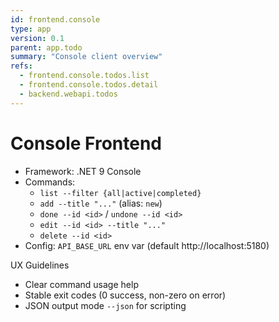 ```yaml
---
id: frontend.console
type: app
version: 0.1
parent: app.todo
summary: "Console client overview"
refs:
  - frontend.console.todos.list
  - frontend.console.todos.detail
  - backend.webapi.todos
---
```


# Console Frontend

- Framework: .NET 9 Console
- Commands:
  - `list --filter {all|active|completed}`
  - `add --title "..."` (alias: `new`)
  - `done --id <id>` / `undone --id <id>`
  - `edit --id <id> --title "..." `
  - `delete --id <id>`
- Config: `API_BASE_URL` env var (default http://localhost:5180)

UX Guidelines
- Clear command usage help
- Stable exit codes (0 success, non-zero on error)
- JSON output mode `--json` for scripting
